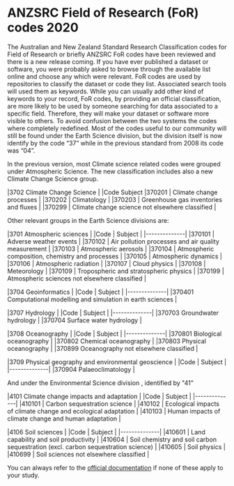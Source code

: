 # ANZSRC Field of Research (FoR) codes 2020

The Australian and New Zealand Standard Research Classification codes for Field of Research or briefly ANZSRC FoR codes have been reviewed and there is a new release coming.
If you have ever published a dataset or software, you were probably asked to browse through the available list online and choose any which were relevant.
FoR codes are used by repositories to classify the dataset or code they list. Associated search tools will used them as keywords. While you can usually add other kind of keywords to your record, FoR codes, by providing an official classification, are more likely to be used by someone searching for data associated to a specific field. Therefore, they will make your dataset or software more visible to others.
To avoid confusion between the two systems the codes where completely redefined. Most of the codes useful to our community will still be found under the Earth Science division, but the division itself is now identify by the code “37” while in the previous standard from 2008 its code was “04”.

In the previous version, most Climate science related codes were grouped under Atmospheric Science. The new classification includes also a new Climate Change Science group.

|3702 Climate Change Science |
|Code	Subject
|370201	| Climate change processes |
|370202	| Climatology |
|370203	| Greenhouse gas inventories and fluxes |
|370299	| Climate change science not elsewhere classified |

Other relevant groups in the Earth Science divisions are:

|3701 Atmospheric sciences |
|Code |	Subject |
|--------------|
|370101	| Adverse weather events |
|370102	| Air pollution processes and air quality measurement |
|370103	| Atmospheric aerosols |
|370104	| Atmospheric composition, chemistry and processes |
|370105	| Atmospheric dynamics |
|370106	| Atmospheric radiation |
|370107	| Cloud physics |
|370108	| Meteorology |
|370109	| Tropospheric and stratospheric physics |
|370199	| Atmospheric sciences not elsewhere classified |

|3704 Geoinformatics |
|Code |	Subject |
|--------------|
|370401	Computational modelling and simulation in earth sciences |

|3707 Hydrology |
|Code |	Subject |
|--------------|
|370703	Groundwater hydrology |
|370704	Surface water hydrology |

|3708 Oceanography |
|Code |	Subject |
|--------------|
|370801	Biological oceanography |
|370802	Chemical oceanography |
|370803	Physical oceanography |
|370899	Oceanography not elsewhere classified |

|3709 Physical geography and environmental geoscience |
|Code |	Subject |
|--------------|
|370904	Palaeoclimatology |

And under the Environmental Science division , identified by "41"

|4101 Climate change impacts and adaptation |
|Code |	Subject |
|--------------|
|410101	| Carbon sequestration science |
|410102	| Ecological impacts of climate change and ecological adaptation |
|410103	| Human impacts of climate change and human adaptation |

|4106  Soil sciences |
|Code |	Subject |
|--------------|
|410601	| Land capability and soil productivity |
|410604	| Soil chemistry and soil carbon sequestration (excl. carbon sequestration science) |
|410605	| Soil physics |
|410699	| Soil sciences not elsewhere classified |
 
You can always refer to the [official documentation](https://www.abs.gov.au/AUSSTATS/abs@.nsf/DetailsPage/1297.02020?OpenDocument) if none of these apply to your study.
